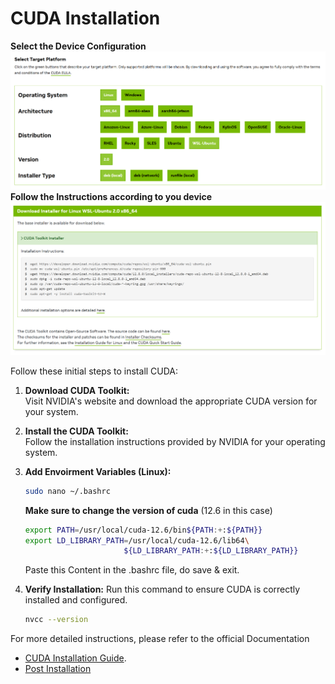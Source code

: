 # CUDA Installation

**Select the Device Configuration**
![CUDA Installation Steps](../images/step-1.png)
**Follow the Instructions according to you device**
![CUDA Installation Steps](../images/step-2.png)

Follow these initial steps to install CUDA:

1. **Download CUDA Toolkit:**  
   Visit NVIDIA's website and download the appropriate CUDA version for your system.

2. **Install the CUDA Toolkit:**  
   Follow the installation instructions provided by NVIDIA for your operating system.

3. **Add Envoirment Variables (Linux):**  
   ``` bash
   sudo nano ~/.bashrc
   ```
   **Make sure to change the version of cuda** (12.6 in this case) 
   ``` bash
   export PATH=/usr/local/cuda-12.6/bin${PATH:+:${PATH}}
   export LD_LIBRARY_PATH=/usr/local/cuda-12.6/lib64\
                         ${LD_LIBRARY_PATH:+:${LD_LIBRARY_PATH}}
   ```
   Paste this Content in the .bashrc file, do save & exit.

4. **Verify Installation:**
   Run this command to ensure CUDA is correctly installed and configured.
   ```bash
   nvcc --version
   ```

For more detailed instructions, please refer to the official Documentation
- [CUDA Installation Guide](https://developer.nvidia.com/cuda-downloads).
- [Post Installation](https://docs.nvidia.com/cuda/cuda-installation-guide-linux/index.html#post-installation-actions)
 